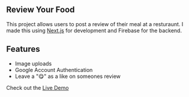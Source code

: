 ## Review Your Food

This project allows users to post a review of their meal at a resturaunt. I made this using [Next.js](https://nextjs.org/) for development and Firebase for the backend.

## Features

- Image uploads
- Google Account Authentication
- Leave a "😋" as a like on someones review

Check out the [Live Demo](https://review-your-food.vercel.app/)
